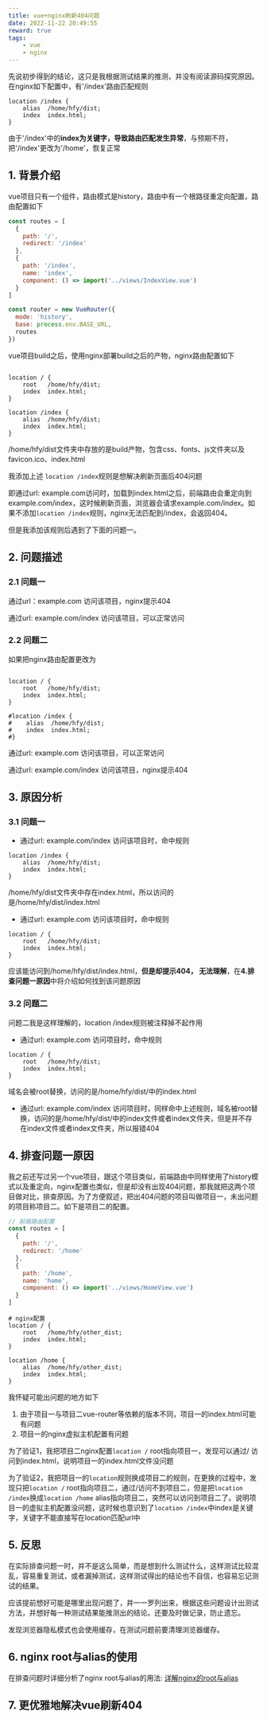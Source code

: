 ```yaml
---
title: vue+nginx刷新404问题
date: 2022-11-22 20:49:55
reward: true
tags:
    - vue
    - nginx
---
```


先说初步得到的结论，这只是我根据测试结果的推测，并没有阅读源码探究原因。在nginx如下配置中，有'/index'路由匹配规则
```
location /index {
    alias  /home/hfy/dist;
    index  index.html;
}
```
由于'/index'中的**index为关键字，导致路由匹配发生异常**，与预期不符，把'/index'更改为'/home'，恢复正常


## 1. 背景介绍

vue项目只有一个组件，路由模式是history，路由中有一个根路径重定向配置，路由配置如下
```javascript
const routes = [
  {
    path: '/',
    redirect: '/index'
  },
  {
    path: '/index',
    name: 'index',
    component: () => import('../views/IndexView.vue')
  }
]

const router = new VueRouter({
  mode: 'history',
  base: process.env.BASE_URL,
  routes
})
```

<!-- more -->
vue项目build之后，使用nginx部署build之后的产物，nginx路由配置如下

```

location / {
    root   /home/hfy/dist;
    index  index.html;
}

location /index {
    alias  /home/hfy/dist;
    index  index.html;
}

```
/home/hfy/dist文件夹中存放的是build产物，包含css、fonts、js文件夹以及favicon.ico、index.html

我添加上述 `location /index`规则是想解决刷新页面后404问题

即通过url: example.com访问时，加载到index.html之后，前端路由会重定向到example.com/index，这时候刷新页面，浏览器会请求example.com/index。如果不添加`location /index`规则，nginx无法匹配到/index，会返回404。

但是我添加该规则后遇到了下面的问题一。

## 2. 问题描述
### 2.1 问题一
通过url：example.com 访问该项目，nginx提示404

通过url: example.com/index 访问该项目，可以正常访问

### 2.2 问题二
如果把nginx路由配置更改为
```

location / {
    root   /home/hfy/dist;
    index  index.html;
}

#location /index {
#    alias  /home/hfy/dist;
#    index  index.html;
#}

```

通过url: example.com 访问该项目，可以正常访问

通过url: example.com/index 访问该项目，nginx提示404

## 3. 原因分析

### 3.1 问题一

- 通过url: example.com/index 访问该项目时，命中规则
```
location /index {
    alias  /home/hfy/dist;
    index  index.html;
}
```

/home/hfy/dist文件夹中存在index.html，所以访问的是/home/hfy/dist/index.html

- 通过url: example.com 访问该项目时，命中规则
```
location / {
    root   /home/hfy/dist;
    index  index.html;
}
```
应该能访问到/home/hfy/dist/index.html，**但是却提示404， 无法理解**，在**4.排查问题一原因**中将介绍如何找到该问题原因


### 3.2 问题二
问题二我是这样理解的，location /index规则被注释掉不起作用

- 通过url: example.com 访问项目时，命中规则

```
location / {
    root   /home/hfy/dist;
    index  index.html;
}
```
域名会被root替换，访问的是/home/hfy/dist/中的index.html

- 通过url: example.com/index 访问项目时，同样命中上述规则，域名被root替换，访问的是/home/hfy/dist/中的index文件或者index文件夹，但是并不存在index文件或者index文件夹，所以报错404

## 4. 排查问题一原因

我之前还写过另一个vue项目，跟这个项目类似，前端路由中同样使用了history模式以及重定向，nginx配置也类似，但是却没有出现404问题，那我就把这两个项目做对比，排查原因。为了方便叙述，把出404问题的项目叫做项目一，未出问题的项目称项目二。如下是项目二的配置。
```javascript
// 前端路由配置
const routes = [
  {
    path: '/',
    redirect: '/home'
  },
  {
    path: '/home',
    name: 'home',
    component: () => import('../views/HomeView.vue')
  }
]
```


```
# nginx配置
location / {
    root   /home/hfy/other_dist;
    index  index.html;
}

location /home {
    alias  /home/hfy/other_dist;
    index  index.html;
}

```

我怀疑可能出问题的地方如下
1. 由于项目一与项目二vue-router等依赖的版本不同，项目一的index.html可能有问题
2. 项目一的nginx虚拟主机配置有问题

为了验证1，我把项目二nginx配置`location /` root指向项目一，发现可以通过/ 访问到index.html，说明项目一的index.html文件没问题

为了验证2，我把项目一的`location`规则换成项目二的规则，在更换的过程中，发现只把`location /` root指向项目二，通过/访问不到项目二，但是把`location /index`换成`location /home` alias指向项目二，突然可以访问到项目二了。说明项目一的虚拟主机配置没问题，这时候也意识到了`location /index`中index是关键字，关键字不能直接写在location匹配url中

## 5. 反思
在实际排查问题一时，并不是这么简单，而是想到什么测试什么，这样测试比较混乱，容易重复测试，或者漏掉测试，这样测试得出的结论也不自信，也容易忘记测试的结果。

应该提前想好可能是哪里出现问题了，并一一罗列出来，根据这些问题设计出测试方法，并想好每一种测试结果能推测出的结论。还要及时做记录，防止遗忘。

发现浏览器隐私模式也会使用缓存，在测试问题前要清理浏览器缓存。

## 6. nginx root与alias的使用
在排查问题时详细分析了nginx root与alias的用法: [详解nginx的root与alias](https://blog.hanfangyuan.cn/2022/11/23/详解nginx的root与alias/)

## 7. 更优雅地解决vue刷新404





